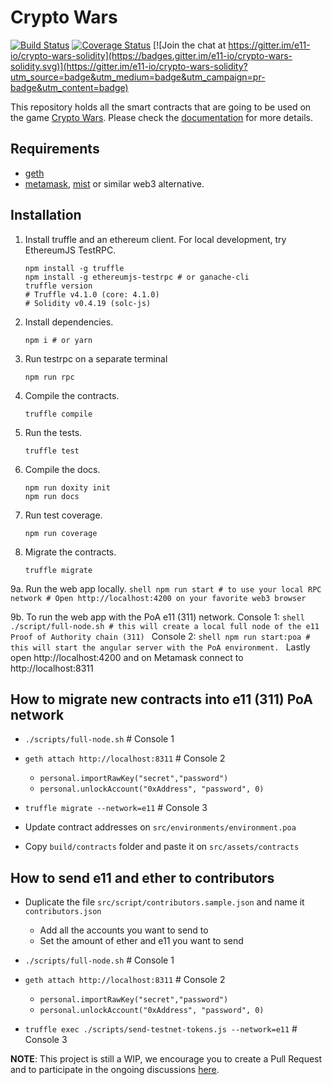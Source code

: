 # Crypto Wars

[![Build Status](https://travis-ci.org/e11-io/crypto-wars-solidity.svg?branch=master)](https://travis-ci.org/e11-io/crypto-wars-solidity)
[![Coverage Status](https://coveralls.io/repos/github/e11-io/crypto-wars-solidity/badge.svg?branch=master)](https://coveralls.io/github/e11-io/crypto-wars-solidity?branch=master)
[![Join the chat at https://gitter.im/e11-io/crypto-wars-solidity](https://badges.gitter.im/e11-io/crypto-wars-solidity.svg)](https://gitter.im/e11-io/crypto-wars-solidity?utm_source=badge&utm_medium=badge&utm_campaign=pr-badge&utm_content=badge)

This repository holds all the smart contracts that are going to be used on the game [Crypto Wars](https://cryptowars.e11.io).
Please check the [documentation](https://e11-io.github.io/crypto-wars-solidity/) for more details.

## Requirements

- [geth](https://github.com/ethereum/go-ethereum/wiki/Building-Ethereum)
- [metamask](https://metamask.io), [mist](https://github.com/ethereum/mist/releases) or similar web3 alternative.


## Installation

1. Install truffle and an ethereum client. For local development, try EthereumJS TestRPC.
    ```shell
    npm install -g truffle
    npm install -g ethereumjs-testrpc # or ganache-cli
    truffle version
    # Truffle v4.1.0 (core: 4.1.0)
    # Solidity v0.4.19 (solc-js)
    ```

2. Install dependencies.
    ```shell
    npm i # or yarn
    ```

3. Run testrpc on a separate terminal
    ```shell
    npm run rpc
    ```

4. Compile the contracts.
    ```shell
    truffle compile
    ```

5. Run the tests.
    ```shell
    truffle test
    ```

6. Compile the docs.
    ```shell
    npm run doxity init
    npm run docs
    ```

7. Run test coverage.
    ```shell
    npm run coverage
    ```

8. Migrate the contracts.
    ```shell
    truffle migrate
    ```

9a. Run the web app locally.
    ```shell
    npm run start # to use your local RPC network
    # Open http://localhost:4200 on your favorite web3 browser
    ```

9b. To run the web app with the PoA e11 (311) network.
    Console 1:
    ```shell
    ./script/full-node.sh # this will create a local full node of the e11 Proof of Authority chain (311)
    ```
    Console 2:
    ```shell
    npm run start:poa # this will start the angular server with the PoA environment.
    ```
    Lastly open http://localhost:4200 and on Metamask connect to http://localhost:8311


## How to migrate new contracts into e11 (311) PoA network

  - `./scripts/full-node.sh` # Console 1

  - `geth attach http://localhost:8311` # Console 2
    - `personal.importRawKey("secret","password")`
    - `personal.unlockAccount("0xAddress", "password", 0)`

  - `truffle migrate --network=e11` # Console 3

  - Update contract addresses on `src/environments/environment.poa`

  - Copy `build/contracts` folder and paste it on `src/assets/contracts`

## How to send e11 and ether to contributors

  - Duplicate the file `src/script/contributors.sample.json` and name it `contributors.json`
    - Add all the accounts you want to send to
    - Set the amount of ether and e11 you want to send

  - `./scripts/full-node.sh` # Console 1

  - `geth attach http://localhost:8311` # Console 2
    - `personal.importRawKey("secret","password")`
    - `personal.unlockAccount("0xAddress", "password", 0)`

  - `truffle exec ./scripts/send-testnet-tokens.js --network=e11` # Console 3

**NOTE**: This project is still a WIP, we encourage you to create a Pull Request and to participate in the ongoing discussions [here](https://github.com/e11-io/crypto-wars-solidity/issues).

